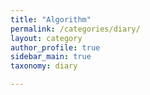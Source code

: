 ```yaml
---
title: "Algorithm"
permalink: /categories/diary/
layout: category
author_profile: true
sidebar_main: true
taxonomy: diary

---
```


